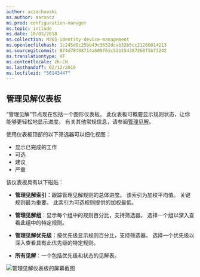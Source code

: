 ```yaml
---
author: aczechowski
ms.author: aaroncz
ms.prod: configuration-manager
ms.topic: include
ms.date: 10/03/2018
ms.collection: M365-identity-device-management
ms.openlocfilehash: 1c245d0c25bb43c3652dcab32b5cc21260014213
ms.sourcegitcommit: 874d78f08714a509f61c52b154387268f5b73242
ms.translationtype: HT
ms.contentlocale: zh-CN
ms.lasthandoff: 02/12/2019
ms.locfileid: "56143447"
---
```

## <a name="bkmk_insights"></a> 管理见解仪表板
<!--1357979-->

“管理见解”节点现在包括一个图形仪表板。 此仪表板可概要显示规则状态，让你能够更轻松地显示进度。 有关其他常规信息，请参阅[管理见解](/sccm/core/servers/manage/management-insights)。

使用仪表板顶部的以下筛选器可以细化视图：
- 显示已完成的工作
- 可选
- 建议
- 严重

该仪表板具有以下磁贴：
- **管理见解索引**：跟踪管理见解规则的总体进度。 该索引为加权平均值。 关键规则最为重要。 此索引为可选规则提供的加权最低。  

- **管理见解组**：显示每个组中的规则百分比，支持筛选器。 选择一个组以深入查看此组中的特定规则。  

- **管理见解优先级**：按优先级显示规则百分比，支持筛选器。 选择一个优先级以深入查看具有此优先级的特定规则。  

- **所有见解**：一个包括优先级和状态的见解表。  

![管理见解仪表板的屏幕截图](../../media/1357979-management-insights-dashboard.png)


